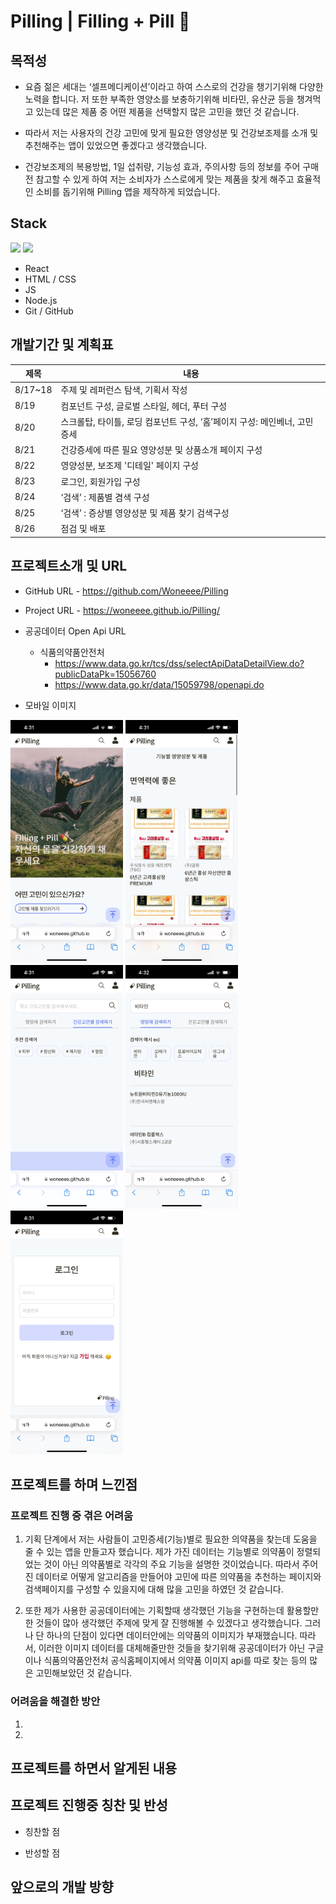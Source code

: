 # Pilling | Filling + Pill 💊

## 목적성

- 요즘 젊은 세대는 ‘셀프메디케이션’이라고 하여 스스로의 건강을 챙기기위해 다양한 노력을 합니다. 저 또한 부족한 영양소를 보충하기위해 비타민, 유산균 등을 챙겨먹고 있는데 많은 제품 중 어떤 제품을 선택할지 많은 고민을 했던 것 같습니다.

- 따라서 저는 사용자의 건강 고민에 맞게 필요한 영양성분 및 건강보조제를 소개 및 추천해주는 앱이 있었으면 좋겠다고 생각했습니다.

- 건강보조제의 복용방법, 1일 섭취량, 기능성 효과, 주의사항 등의 정보를 주어 구매전 참고할 수 있게 하여 저는 소비자가 스스로에게 맞는 제품을 찾게 해주고 효율적인 소비를 돕기위해 Pilling 앱을 제작하게 되었습니다.

## Stack

<div display="flex">
  <img src="https://upload.wikimedia.org/wikipedia/commons/thumb/9/99/Unofficial_JavaScript_logo_2.svg/800px-Unofficial_JavaScript_logo_2.svg.png" width="60px" />
  <img src="https://encrypted-tbn0.gstatic.com/images?q=tbn:ANd9GcSg1MndL-Xp1JcnqaB0YOqTp6zDjrwYyGKsPA&s" width="60px" /> 
</div>

- React
- HTML / CSS
- JS
- Node.js
- Git / GitHub

## 개발기간 및 계획표

| 제목    | 내용                                                                      |
| ------- | ------------------------------------------------------------------------- |
| 8/17~18 | 주제 및 레퍼런스 탐색, 기획서 작성                                        |
| 8/19    | 컴포넌트 구성, 글로벌 스타일, 헤더, 푸터 구성                             |
| 8/20    | 스크롤탑, 타이틀, 로딩 컴포넌트 구성, ‘홈’페이지 구성: 메인베너, 고민증세 |
| 8/21    | 건강증세에 따른 필요 영양성분 및 상품소개 페이지 구성                     |
| 8/22    | 영양성분, 보조제 '디테일' 페이지 구성                                     |
| 8/23    | 로그인, 회원가입 구성                                                     |
| 8/24    | ‘검색’ : 제품별 겸색 구성                                                 |
| 8/25    | ‘검색’ : 증상별 영양성분 및 제품 찾기 검색구성                            |
| 8/26    | 점검 및 배포                                                              |

## 프로젝트소개 및 URL

- GitHub URL - https://github.com/Woneeee/Pilling
- Project URL - https://woneeee.github.io/Pilling/

- 공공데이터 Open Api URL

  - 식품의약품안전처
    - https://www.data.go.kr/tcs/dss/selectApiDataDetailView.do?publicDataPk=15056760
    - https://www.data.go.kr/data/15059798/openapi.do

- 모바일 이미지
<div display="flex" >
  <img src="./src/mo_pilling/main.jpg" width="180px" />
  <img src="./src/mo_pilling/condition.jpg" width="180px" />
  <img src="./src/mo_pilling/search.jpg" width="180px" />
  <img src="./src/mo_pilling/searchresult.jpg" width="180px" />
  <img src="./src/mo_pilling/login.jpg" width="180px" />
</div>

## 프로젝트를 하며 느낀점

### 프로젝트 진행 중 겪은 어려움

1. 기획 단계에서 저는 사람들이 고민증세(기능)별로 필요한 의약품을 찾는데 도움을 줄 수 있는 앱을 만들고자 했습니다. 제가 가진 데이터는 기능별로 의약품이 정렬되었는 것이 아닌 의약품별로 각각의 주요 기능을 설명한 것이었습니다. 따라서 주어진 데이터로 어떻게 알고리즘을 만들어야 고민에 따른 의약품을 추천하는 페이지와 검색페이지를 구성할 수 있을지에 대해 많을 고민을 하였던 것 같습니다.

2. 또한 제가 사용한 공공데이터에는 기획할때 생각했던 기능을 구현하는데 활용할만한 것들이 많아 생각했던 주제에 맞게 잘 진행해볼 수 있겠다고 생각했습니다. 그러나 단 하나의 단점이 있다면 데이터안에는 의약품의 이미지가 부재했습니다. 따라서, 이러한 이미지 데이터를 대체해줄만한 것들을 찾기위해 공공데이터가 아닌 구글이나 식품의약품안전처 공식홈페이지에서 의약품 이미지 api를 따로 찾는 등의 많은 고민해보았던 것 같습니다.

### 어려움을 해결한 방안

1.

2.

## 프로젝트를 하면서 알게된 내용

## 프로젝트 진행중 칭찬 및 반성

- 칭찬할 점

- 반성할 점

## 앞으로의 개발 방향
